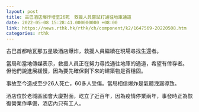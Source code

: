 ```yaml
---
layout: post
title: 古巴酒店爆炸增至26死　救援人員嘗試打通往地庫通道
date: 2022-05-08 15:28:41.000000000 +08:00
link: https://news.rthk.hk/rthk/ch/component/k2/1647569-20220508.htm
categories: rthk
---
```


古巴首都哈瓦那五星級酒店爆炸，救援人員繼續在現場尋找生還者。

當局和當地傳媒表示，救援人員正在努力尋找通往地庫的通道，希望有倖存者。 但他們說進展緩慢，因為要先確保剩下來的建築物是否穩固。

事故至今造成至少26人死亡，60多人受傷。當局相信爆炸是氣體洩漏導致。

酒店位於老城區國會大廈對面，屹立了近百年，因為疫情停業兩年，事發時正為恢復營業作準備，酒店內只有工人。
